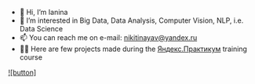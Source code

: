 - 👋 Hi, I’m Ianina
- 👀 I’m interested in Big Data, Data Analysis, Computer Vision, NLP, i.e. Data Science
- 📫 You can reach me on e-mail: nikitinayav@yandex.ru
- 👩‍💻 Here are few projects made during the [Яндекс.Практикум](https://practicum.yandex.ru/data-scientist/) training course

[![button]](https://jupyterhub.praktikum-services.ru/user/user-0-509285852/notebooks/Untitled2.ipynb?kernel_name=python3#)
